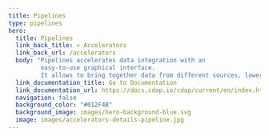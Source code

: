 ```yaml
---
title: Pipelines
type: pipelines
hero:
  title: Pipelines
  link_back_title: « Accelerators
  link_back_url: /accelerators
  body: "Pipelines accelerates data integration with an 
         easy-to-use graphical interface.
         It allows to bring together data from different sources, lowers the barrier to data integration, and lets derive insight from data code-free."
  link_documentation_title: Go to Documentation
  link_documentation_url: https://docs.cdap.io/cdap/current/en/index.html
  navigation: false
  background_color: "#012F4B"
  background_image: images/hero-background-blue.svg
  image: images/accelerators-details-pipeline.jpg
---
```

